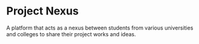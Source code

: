# Project Nexus

A platform that acts as a nexus between students from various universities and colleges to share their project works and ideas.

